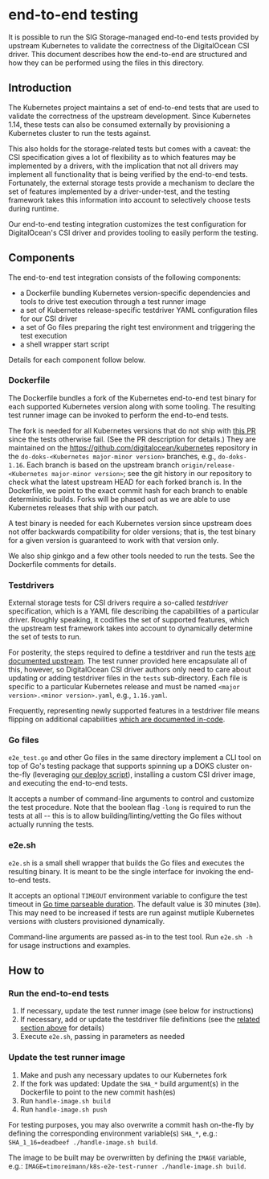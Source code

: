 # end-to-end testing

It is possible to run the SIG Storage-managed end-to-end tests provided by upstream Kubernetes to validate the correctness of the DigitalOcean CSI driver. This document describes how the end-to-end are structured and how they can be performed using the files in this directory.

## Introduction

The Kubernetes project maintains a set of end-to-end tests that are used to validate the correctness of the upstream development. Since Kubernetes 1.14, these tests can also be consumed externally by provisioning a Kubernetes cluster to run the tests against.

This also holds for the storage-related tests but comes with a caveat: the CSI specification gives a lot of flexibility as to which features may be implemented by a drivers, with the implication that not all drivers may implement all functionality that is being verified by the end-to-end tests. Fortunately, the external storage tests provide a mechanism to declare the set of features implemented by a driver-under-test, and the testing framework takes this information into account to selectively choose tests during runtime.

Our end-to-end testing integration customizes the test configuration for DigitalOcean's CSI driver and provides tooling to easily perform the testing.

## Components

The end-to-end test integration consists of the following components:

- a Dockerfile bundling Kubernetes version-specific dependencies and tools to drive test execution through a test runner image
- a set of Kubernetes release-specific testdriver YAML configuration files for our CSI driver
- a set of Go files preparing the right test environment and triggering the test execution
- a shell wrapper start script

Details for each component follow below.

### Dockerfile

The Dockerfile bundles a fork of the Kubernetes end-to-end test binary for each supported Kubernetes version along with some tooling. The resulting test runner image can be invoked to perform the end-to-end tests.

The fork is needed for all Kubernetes versions that do not ship with [this PR](https://github.com/kubernetes/kubernetes/pull/86000) since the tests otherwise fail. (See the PR description for details.) They are maintained on the <https://github.com/digitalocean/kubernetes> repository in the `do-doks-<Kubernetes major-minor version>` branches, e.g., `do-doks-1.16`. Each branch is based on the upstream branch `origin/release-<Kubernetes major-minor version>`; see the git history in our repository to check what the latest upstream HEAD for each forked branch is. In the Dockerfile, we point to the exact commit hash for each branch to enable deterministic builds.
Forks will be phased out as we are able to use Kubernetes releases that ship with our patch.

A test binary is needed for each Kubernetes version since upstream does not offer backwards compatibility for older versions; that is, the test binary for a given version is guaranteed to work with that version only.

We also ship ginkgo and a few other tools needed to run the tests. See the Dockerfile comments for details.

### Testdrivers

External storage tests for CSI drivers require a so-called _testdriver_ specification, which is a YAML file describing the capabilities of a particular driver. Roughly speaking, it codifies the set of supported features, which the upstream test framework takes into account to dynamically determine the set of tests to run.

For posterity, the steps required to define a testdriver and run the tests [are documented upstream](https://github.com/kubernetes/kubernetes/tree/master/test/e2e/storage/external). The test runner provided here encapsulate all of this, however, so DigitalOcean CSI driver authors only need to care about updating or adding testdriver files in the `tests` sub-directory. Each file is specific to a particular Kubernetes release and must be named `<major version>.<minor version>.yaml`, e.g., `1.16.yaml`.

Frequently, representing newly supported features in a testdriver file means flipping on additional capabilities [which are documented in-code](https://github.com/kubernetes/kubernetes/blob/master/test/e2e/storage/testsuites/testdriver.go).

### Go files

`e2e_test.go` and other Go files in the same directory implement a CLI tool on top of Go's testing package that supports spinning up a DOKS cluster on-the-fly (leveraging [our deploy script](/test/kubernetes/deploy)), installing a custom CSI driver image, and executing the end-to-end tests.

It accepts a number of command-line arguments to control and customize the test procedure. Note that the boolean flag `-long` is required to run the tests at all -- this is to allow building/linting/vetting the Go files without actually running the tests.

### e2e.sh

`e2e.sh` is a small shell wrapper that builds the Go files and executes the resulting binary. It is meant to be the single interface for invoking the end-to-end tests.

It accepts an optional `TIMEOUT` environment variable to configure the test timeout in [Go time parseable duration](https://golang.org/pkg/time/#ParseDuration). The default value is 30 minutes (`30m`). This may need to be increased if tests are run against mutliple Kubernetes versions with clusters provisioned dynamically.

Command-line arguments are passed as-in to the test tool. Run `e2e.sh -h` for usage instructions and examples.

## How to

### Run the end-to-end tests

1. If necessary, update the test runner image (see below for instructions)
2. If necessary, add or update the testdriver file definitions (see the [related section above](#testdrivers) for details)
3. Execute `e2e.sh`, passing in parameters as needed

### Update the test runner image

1. Make and push any necessary updates to our Kubernetes fork
2. If the fork was updated: Update the `SHA_*` build argument(s) in the Dockerfile to point to the new commit hash(es)
3. Run `handle-image.sh build`
4. Run `handle-image.sh push`

For testing purposes, you may also overwrite a commit hash on-the-fly by defining the corresponding environment variable(s) `SHA_*`, e.g.: `SHA_1_16=deadbeef ./handle-image.sh build`.

The image to be built may be overwritten by defining the `IMAGE` variable, e.g.: `IMAGE=timoreimann/k8s-e2e-test-runner ./handle-image.sh build`.
